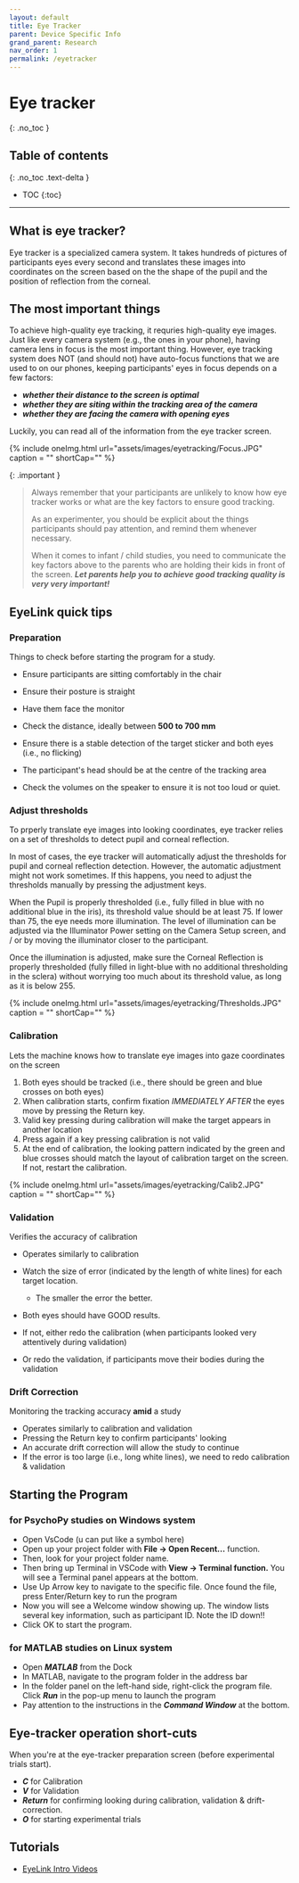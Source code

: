 ```yaml
---
layout: default
title: Eye Tracker
parent: Device Specific Info
grand_parent: Research
nav_order: 1
permalink: /eyetracker
---
```


# Eye tracker
{: .no_toc }

## Table of contents
{: .no_toc .text-delta }

* TOC
{:toc}

---

## What is eye tracker?

Eye tracker is a specialized camera system. It takes hundreds of pictures of participants eyes every second and translates these images into coordinates on the screen based on the the shape of the pupil and the position of reflection from the corneal.

## The most important things

To achieve high-quality eye tracking, it requries high-quality eye images. Just like every camera system (e.g., the ones in your phone), having camera lens in focus is the most important thing. However, eye tracking system does NOT (and should not) have auto-focus functions that we are used to on our phones, keeping participants' eyes in focus depends on a few factors:
- ***whether their distance to the screen is optimal***
- ***whether they are siting within the tracking area of the camera***
- ***whether they are facing the camera with opening eyes***

Luckily, you can read all of the information from the eye tracker screen.

{% include oneImg.html url="assets/images/eyetracking/Focus.JPG" caption = "" shortCap="" %} 

{: .important }
> Always remember that your participants are unlikely to know how eye tracker works or what are the key factors to ensure good tracking.
>
> As an experimenter, you should be explicit about the things participants should pay attention, and remind them whenever necessary.
>
> When it comes to infant / child studies, you need to communicate the key factors above to the parents who are holding their kids in front of the screen. ***Let parents help you to achieve good tracking quality is very very important!*** 

## EyeLink quick tips 

### Preparation 

Things to check before starting the program for a study. 

- Ensure participants are sitting comfortably in the chair  
- Ensure their posture is straight 
- Have them face the monitor

- Check the distance, ideally between **500 to 700 mm**
- Ensure there is a stable detection of the target sticker and both eyes (i.e., no flicking)  
- The participant's head should be at the centre of the tracking area
- Check the volumes on the speaker to ensure it is not too loud or quiet.

### Adjust thresholds

To prperly translate eye images into looking coordinates, eye tracker relies on a set of thresholds to detect pupil and corneal reflection.

In most of cases, the eye tracker will automatically adjust the thresholds for pupil and corneal reflection detection. However, the automatic adjustment might not work sometimes. If this happens, you need to adjust the thresholds manually by pressing the adjustment keys.

When the Pupil is properly thresholded (i.e., fully filled in blue with no additional blue in the iris), its threshold value should be at least 75. If lower than 75, the eye needs more illumination. The level of illumination can be adjusted via the Illuminator Power setting on the Camera Setup screen, and / or by moving the illuminator closer to the participant.

Once the illumination is adjusted, make sure the Corneal Reflection is properly thresholded (fully filled in light-blue with no additional thresholding in the sclera) without worrying too much about its threshold value, as long as it is below 255.

{% include oneImg.html url="assets/images/eyetracking/Thresholds.JPG" caption = "" shortCap="" %} 

### Calibration 

Lets the machine knows how to translate eye images into gaze coordinates on the screen

1. Both eyes should be tracked (i.e., there should be green and blue crosses on both eyes) 
2. When calibration starts, confirm fixation *IMMEDIATELY AFTER* the eyes move by pressing the Return key.  
3. Valid key pressing during calibration will make the target appears in another location 
4. Press again if a key pressing calibration is not valid 
5. At the end of calibration, the looking pattern indicated by the green and blue crosses should match the layout of calibration target on the screen.  If not, restart the calibration.  

{% include oneImg.html url="assets/images/eyetracking/Calib2.JPG" caption = "" shortCap="" %} 

### Validation

Verifies the accuracy of calibration

- Operates similarly to calibration 

- Watch the size of error (indicated by the length of white lines) for each target location.  
    - The smaller the error the better. 
- Both eyes should have GOOD results.  
- If not, either redo the calibration (when participants looked very attentively during validation) 
- Or redo the validation, if participants move their bodies during the validation


### Drift Correction 

Monitoring the tracking accuracy **amid** a study 

- Operates similarly to calibration and validation
- Pressing the Return key to confirm participants' looking 
- An accurate drift correction will allow the study to continue 
- If the error is too large (i.e., long white lines), we need to redo calibration & validation 

## Starting the Program 

### for PsychoPy studies on Windows system
- Open VsCode (u can put like a symbol here)
- Open up your project folder with **File -> Open Recent...** function. 
- Then, look for your project folder name.
- Then bring up Terminal in VSCode with **View -> Terminal function.** You will see a Terminal panel appears at the bottom.
- Use Up Arrow key to navigate to the specific file. Once found the file, press Enter/Return key to run the program
- Now you will see a Welcome window showing up. The window lists several key information, such as participant ID. Note the ID down!! 
- Click OK to start the program.

### for MATLAB studies on Linux system
- Open ***MATLAB*** from the Dock
- In MATLAB, navigate to the program folder in the address bar
- In the folder panel on the left-hand side, right-click the program file. Click ***Run*** in the pop-up menu to launch the program
- Pay attention to the instructions in the ***Command Window*** at the bottom.


## Eye-tracker operation short-cuts

When you're at the eye-tracker preparation screen (before experimental trials start).
- ***C*** for Calibration
- ***V*** for Validation
- ***Return*** for confirming looking during calibration, validation & drift-correction.
- ***O*** for starting experimental trials

## Tutorials

- <a href="https://mcmasteru365.sharepoint.com/:f:/r/sites/labtest/Shared%20Documents/Resources/EyeTracking/EyeLink%201000%20Plus%20Intro%20videos?csf=1&web=1&e=fiarbn" target="_blank">EyeLink Intro Videos</a>
